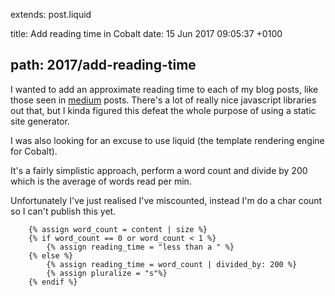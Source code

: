 extends: post.liquid

title: Add reading time in Cobalt
date: 15 Jun 2017 09:05:37 +0100

path: 2017/add-reading-time
---

I wanted to add an approximate reading time to each of my blog posts, like 
those seen in [medium](https://medium.com) posts. There's a lot of really nice
javascript libraries out that, but I kinda figured this defeat the whole purpose
of using a static site generator.

I was also looking for an excuse to use liquid (the template rendering engine 
for Cobalt).

It's a fairly simplistic approach, perform a word count and divide by 200 which 
is the average of words read per min.

Unfortunately I've just realised I've miscounted, instead I'm do a char count so 
I can't publish this yet.

```liquid
    {% assign word_count = content | size %}
    {% if word_count == 0 or word_count < 1 %}
        {% assign reading_time = "less than a " %}
    {% else %}
        {% assign reading_time = word_count | divided_by: 200 %}
        {% assign pluralize = "s"%}
    {% endif %} 
```